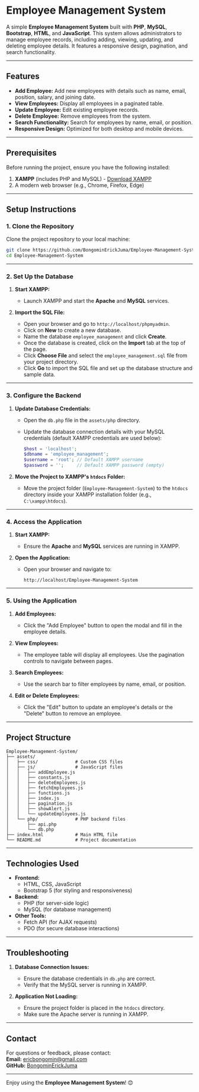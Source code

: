 # Employee Management System

A simple **Employee Management System** built with **PHP**, **MySQL**, **Bootstrap**, **HTML**, and **JavaScript**. This system allows administrators to manage employee records, including adding, viewing, updating, and deleting employee details. It features a responsive design, pagination, and search functionality.

---

## Features

- **Add Employee:** Add new employees with details such as name, email, position, salary, and joining date.
- **View Employees:** Display all employees in a paginated table.
- **Update Employee:** Edit existing employee records.
- **Delete Employee:** Remove employees from the system.
- **Search Functionality:** Search for employees by name, email, or position.
- **Responsive Design:** Optimized for both desktop and mobile devices.

---

## Prerequisites

Before running the project, ensure you have the following installed:

1. **XAMPP** (includes PHP and MySQL) - [Download XAMPP](https://www.apachefriends.org/index.html)
2. A modern web browser (e.g., Chrome, Firefox, Edge)

---

## Setup Instructions

### 1. Clone the Repository

Clone the project repository to your local machine:

```bash
git clone https://github.com/BongominErickJuma/Employee-Management-System.git
cd Employee-Management-System
```

---

### 2. Set Up the Database

1. **Start XAMPP:**

   - Launch XAMPP and start the **Apache** and **MySQL** services.

2. **Import the SQL File:**
   - Open your browser and go to `http://localhost/phpmyadmin`.
   - Click on **New** to create a new database.
   - Name the database `employee_management` and click **Create**.
   - Once the database is created, click on the **Import** tab at the top of the page.
   - Click **Choose File** and select the `employee_management.sql` file from your project directory.
   - Click **Go** to import the SQL file and set up the database structure and sample data.

---

### 3. Configure the Backend

1. **Update Database Credentials:**

   - Open the `db.php` file in the `assets/php` directory.
   - Update the database connection details with your MySQL credentials (default XAMPP credentials are used below):

     ```php
     $host = 'localhost';
     $dbname = 'employee_management';
     $username = 'root'; // Default XAMPP username
     $password = '';     // Default XAMPP password (empty)
     ```

2. **Move the Project to XAMPP's `htdocs` Folder:**
   - Move the project folder (`Employee-Management-System`) to the `htdocs` directory inside your XAMPP installation folder (e.g., `C:\xampp\htdocs`).

---

### 4. Access the Application

1. **Start XAMPP:**

   - Ensure the **Apache** and **MySQL** services are running in XAMPP.

2. **Open the Application:**

   - Open your browser and navigate to:

     ```
     http://localhost/Employee-Management-System
     ```

---

### 5. Using the Application

1. **Add Employees:**

   - Click the "Add Employee" button to open the modal and fill in the employee details.

2. **View Employees:**

   - The employee table will display all employees. Use the pagination controls to navigate between pages.

3. **Search Employees:**

   - Use the search bar to filter employees by name, email, or position.

4. **Edit or Delete Employees:**
   - Click the "Edit" button to update an employee's details or the "Delete" button to remove an employee.

---

## Project Structure

```
Employee-Management-System/
├── assets/
│   ├── css/              # Custom CSS files
│   ├── js/               # JavaScript files
│   │   ├── addEmployee.js
│   │   ├── constants.js
│   │   ├── deleteEmployees.js
│   │   ├── fetchEmployees.js
│   │   ├── functions.js
│   │   ├── index.js
│   │   ├── pagination.js
│   │   ├── showAlert.js
│   │   └── updateEmployees.js
│   └── php/              # PHP backend files
│       ├── api.php
│       └── db.php
├── index.html            # Main HTML file
└── README.md             # Project documentation
```

---

## Technologies Used

- **Frontend:**
  - HTML, CSS, JavaScript
  - Bootstrap 5 (for styling and responsiveness)
- **Backend:**
  - PHP (for server-side logic)
  - MySQL (for database management)
- **Other Tools:**
  - Fetch API (for AJAX requests)
  - PDO (for secure database interactions)

---

## Troubleshooting

1. **Database Connection Issues:**

   - Ensure the database credentials in `db.php` are correct.
   - Verify that the MySQL server is running in XAMPP.

2. **Application Not Loading:**
   - Ensure the project folder is placed in the `htdocs` directory.
   - Make sure the Apache server is running in XAMPP.

---

## Contact

For questions or feedback, please contact:  
**Email:** ericbongomin@gmail.com  
**GitHub:** [BongominErickJuma](https://github.com/BongominErickJuma)

---

Enjoy using the **Employee Management System**! 😊
